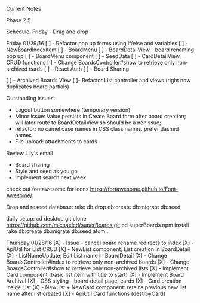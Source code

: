 Current Notes

Phase 2.5

Schedule:
Friday - Drag and drop

Friday 01/29/16
[ ] - Refactor pop up forms using if/else and variables
  [ ] - NewBoardIndexItem
  [ ] - BoardMenu
  [ ] - BoardDetailView - board renaming pop up
  [ ] - BoardMenu component
[ ] - SeedData
[ ] - CardDetailView, CRUD functions
[ ] - Change BoardsController#show to retrieve only non-archived cards
[ ] - React Auth
[ ] - Board Sharing






[ ] - Archived Boards View
[ ]- Refactor List controller and views (right now duplicates board partials)

Outstanding issues:

- Logout button somewhere (temporary version)
- Minor issue: Value persists in Create Board form after board creation; will later
route to BoardDetailView so should be a nonissue;
- refactor: no camel case names in CSS class names. prefer dashed names
- File upload: attachments to cards

Review Lily's email
- Board sharing
- Style and seed as you go
- Implement search next week

check out fontawesome for icons
https://fortawesome.github.io/Font-Awesome/

Drop and reseed database:
rake db:drop db:create db:migrate db:seed

daily setup:
cd desktop
git clone https://github.com/michaelcd/superBoards.git
cd superBoards
npm install
rake db:create db:migrate db:seed
atom .



Thursday 01/28/16
[X] - Issue - cancel board rename redirects to index
[X] - ApiUtil for List CRUD
[X] - NewList component; List creation in BoardDetail
[X] - ListNameUpdate; Edit List name in BoardDetail
[X] - Change BoardsController#index to retrieve only non-archived boards
[X] - Change BoardsController#show to retrieve only non-archived lists
[X] - Implement Card component (basic list item with title to start)
[X] - Implement Board Archival
[X] - CSS styling - board detail page, cards
[X] - Card creation inside List
[X] - NewList + NewCard component: retains previous new list name after list created
[X] - ApiUtil Card functions (destroyCard)
